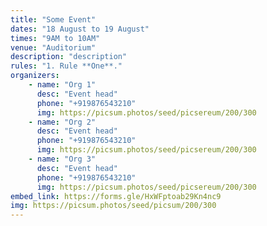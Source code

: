 ```yaml
---
title: "Some Event"
dates: "18 August to 19 August"
times: "9AM to 10AM"
venue: "Auditorium"
description: "description"
rules: "1. Rule **One**."
organizers:
    - name: "Org 1"
      desc: "Event head"
      phone: "+919876543210"
      img: https://picsum.photos/seed/picsereum/200/300
    - name: "Org 2"
      desc: "Event head"
      phone: "+919876543210"
      img: https://picsum.photos/seed/picsereum/200/300
    - name: "Org 3"
      desc: "Event head"
      phone: "+919876543210"
      img: https://picsum.photos/seed/picsereum/200/300
embed_link: https://forms.gle/HxWFptoab29Kn4nc9
img: https://picsum.photos/seed/picsum/200/300
---
```

